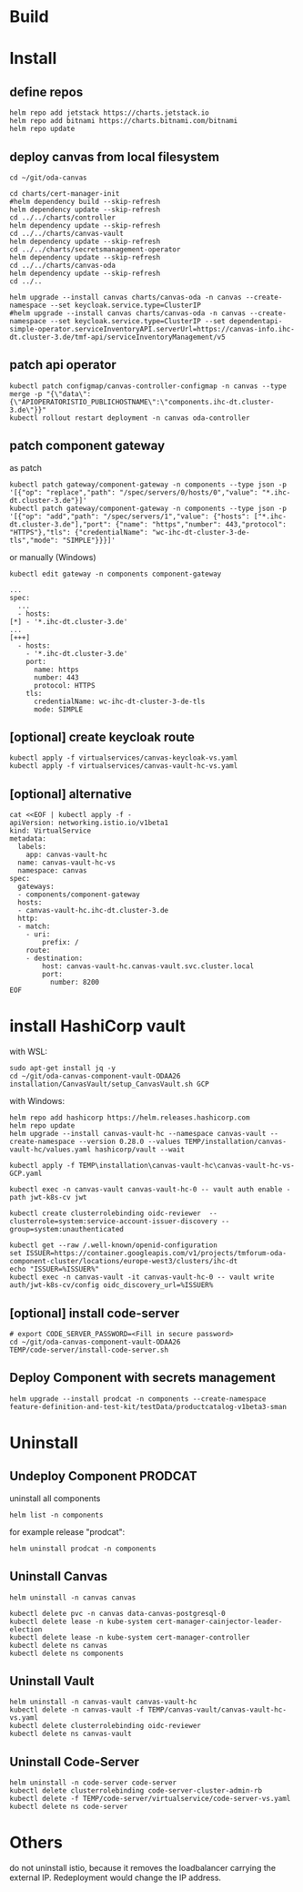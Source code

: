 # Build


# Install

## define repos

```
helm repo add jetstack https://charts.jetstack.io
helm repo add bitnami https://charts.bitnami.com/bitnami
helm repo update
```

## deploy canvas from local filesystem 

```
cd ~/git/oda-canvas

cd charts/cert-manager-init
#helm dependency build --skip-refresh
helm dependency update --skip-refresh
cd ../../charts/controller
helm dependency update --skip-refresh
cd ../../charts/canvas-vault
helm dependency update --skip-refresh
cd ../../charts/secretsmanagement-operator
helm dependency update --skip-refresh
cd ../../charts/canvas-oda
helm dependency update --skip-refresh
cd ../..

helm upgrade --install canvas charts/canvas-oda -n canvas --create-namespace --set keycloak.service.type=ClusterIP
#helm upgrade --install canvas charts/canvas-oda -n canvas --create-namespace --set keycloak.service.type=ClusterIP --set dependentapi-simple-operator.serviceInventoryAPI.serverUrl=https://canvas-info.ihc-dt.cluster-3.de/tmf-api/serviceInventoryManagement/v5
```


## patch api operator

```
kubectl patch configmap/canvas-controller-configmap -n canvas --type merge -p "{\"data\":{\"APIOPERATORISTIO_PUBLICHOSTNAME\":\"components.ihc-dt.cluster-3.de\"}}"
kubectl rollout restart deployment -n canvas oda-controller
```


## patch component gateway

as patch


```
kubectl patch gateway/component-gateway -n components --type json -p '[{"op": "replace","path": "/spec/servers/0/hosts/0","value": "*.ihc-dt.cluster-3.de"}]'
kubectl patch gateway/component-gateway -n components --type json -p '[{"op": "add","path": "/spec/servers/1","value": {"hosts": ["*.ihc-dt.cluster-3.de"],"port": {"name": "https","number": 443,"protocol": "HTTPS"},"tls": {"credentialName": "wc-ihc-dt-cluster-3-de-tls","mode": "SIMPLE"}}}]'
```

or manually (Windows)

```
kubectl edit gateway -n components component-gateway

...
spec:
  ...
  - hosts:
[*] - '*.ihc-dt.cluster-3.de'
...
[+++]
  - hosts:
    - '*.ihc-dt.cluster-3.de'
    port:
      name: https
      number: 443
      protocol: HTTPS
    tls:
      credentialName: wc-ihc-dt-cluster-3-de-tls
      mode: SIMPLE
```

## [optional] create keycloak route

```
kubectl apply -f virtualservices/canvas-keycloak-vs.yaml
kubectl apply -f virtualservices/canvas-vault-hc-vs.yaml
```

## [optional] alternative 

```
cat <<EOF | kubectl apply -f -
apiVersion: networking.istio.io/v1beta1
kind: VirtualService
metadata:
  labels:
    app: canvas-vault-hc
  name: canvas-vault-hc-vs
  namespace: canvas
spec:
  gateways:
  - components/component-gateway
  hosts:
  - canvas-vault-hc.ihc-dt.cluster-3.de
  http:
  - match:
    - uri:
        prefix: /
    route:
    - destination:
        host: canvas-vault-hc.canvas-vault.svc.cluster.local
        port:
          number: 8200
EOF
```


# install HashiCorp vault

with WSL:

```
sudo apt-get install jq -y
cd ~/git/oda-canvas-component-vault-ODAA26
installation/CanvasVault/setup_CanvasVault.sh GCP
```

with Windows:

```
helm repo add hashicorp https://helm.releases.hashicorp.com
helm repo update
helm upgrade --install canvas-vault-hc --namespace canvas-vault --create-namespace --version 0.28.0 --values TEMP/installation/canvas-vault-hc/values.yaml hashicorp/vault --wait 

kubectl apply -f TEMP\installation\canvas-vault-hc\canvas-vault-hc-vs-GCP.yaml

kubectl exec -n canvas-vault canvas-vault-hc-0 -- vault auth enable -path jwt-k8s-cv jwt

kubectl create clusterrolebinding oidc-reviewer  --clusterrole=system:service-account-issuer-discovery --group=system:unauthenticated

kubectl get --raw /.well-known/openid-configuration
set ISSUER=https://container.googleapis.com/v1/projects/tmforum-oda-component-cluster/locations/europe-west3/clusters/ihc-dt
echo "ISSUER=%ISSUER%"
kubectl exec -n canvas-vault -it canvas-vault-hc-0 -- vault write auth/jwt-k8s-cv/config oidc_discovery_url=%ISSUER% 
```


## [optional] install code-server

```
# export CODE_SERVER_PASSWORD=<Fill in secure password>
cd ~/git/oda-canvas-component-vault-ODAA26
TEMP/code-server/install-code-server.sh

```


## Deploy Component with secrets management

```
helm upgrade --install prodcat -n components --create-namespace feature-definition-and-test-kit/testData/productcatalog-v1beta3-sman
```


# Uninstall

## Undeploy Component PRODCAT

uninstall all components

```
helm list -n components
```

for example release "prodcat":

```
helm uninstall prodcat -n components
```

## Uninstall Canvas

```
helm uninstall -n canvas canvas

kubectl delete pvc -n canvas data-canvas-postgresql-0
kubectl delete lease -n kube-system cert-manager-cainjector-leader-election
kubectl delete lease -n kube-system cert-manager-controller
kubectl delete ns canvas
kubectl delete ns components
```


## Uninstall Vault

```
helm uninstall -n canvas-vault canvas-vault-hc
kubectl delete -n canvas-vault -f TEMP/canvas-vault/canvas-vault-hc-vs.yaml
kubectl delete clusterrolebinding oidc-reviewer  
kubectl delete ns canvas-vault
```

## Uninstall Code-Server

```
helm uninstall -n code-server code-server
kubectl delete clusterrolebinding code-server-cluster-admin-rb 
kubectl delete -f TEMP/code-server/virtualservice/code-server-vs.yaml
kubectl delete ns code-server
```

# Others

do not uninstall istio, because it removes the loadbalancer carrying the external IP.
Redeployment would change the IP address.